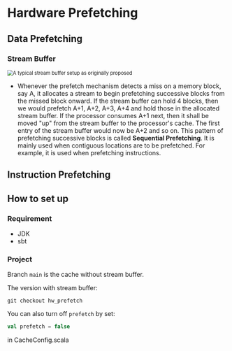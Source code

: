 # Hardware Prefetching


## Data Prefetching

### Stream Buffer

<img src="https://upload.wikimedia.org/wikipedia/commons/0/08/CachePrefetching_StreamBuffers.png" alt="A typical stream buffer setup as originally proposed" style="zoom:80%;" />



+ Whenever the prefetch mechanism detects a miss on a memory block, say A, it allocates a stream to begin prefetching successive blocks from the missed block onward. If the stream buffer can hold 4 blocks, then we would prefetch A+1, A+2, A+3, A+4 and hold those in the allocated stream buffer. If the processor consumes A+1 next, then it shall be moved "up" from the stream buffer to the processor's cache. The first entry of the stream buffer would now be A+2 and so on. This pattern of prefetching successive blocks is called **Sequential Prefetching**. It is mainly used when contiguous locations are to be prefetched. For example, it is used when prefetching instructions.

## Instruction Prefetching

## How to set up

### Requirement

+ JDK
+ sbt

### Project

Branch `main` is the cache without stream buffer.

The version with stream buffer:
```
git checkout hw_prefetch
```

You can also turn off `prefetch` by set:
```scala
val prefetch = false
```
in CacheConfig.scala